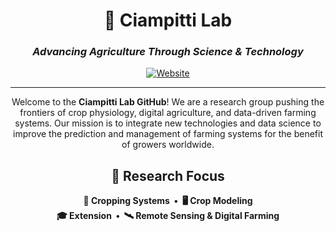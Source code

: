 <div align="center">

# 🌱 Ciampitti Lab  
### *Advancing Agriculture Through Science & Technology*
[![Website](https://img.shields.io/badge/Website-ciampitti--lab.github.io-27ae60?style=for-the-badge&logo=githubpages&logoColor=white)](https://ciampitti-lab.github.io)


---

Welcome to the **Ciampitti Lab GitHub**! We are a research group pushing the frontiers of crop physiology, digital agriculture, and data-driven farming systems. Our mission is to integrate new technologies and data science to improve the prediction and management of farming systems for the benefit of growers worldwide.

## 🔬 Research Focus
**🌾 Cropping Systems&nbsp;&nbsp;•&nbsp;&nbsp;🖥️ Crop Modeling**  
**🎓 Extension&nbsp;&nbsp;•&nbsp;&nbsp;🛰️ Remote Sensing & Digital Farming**

</div>
